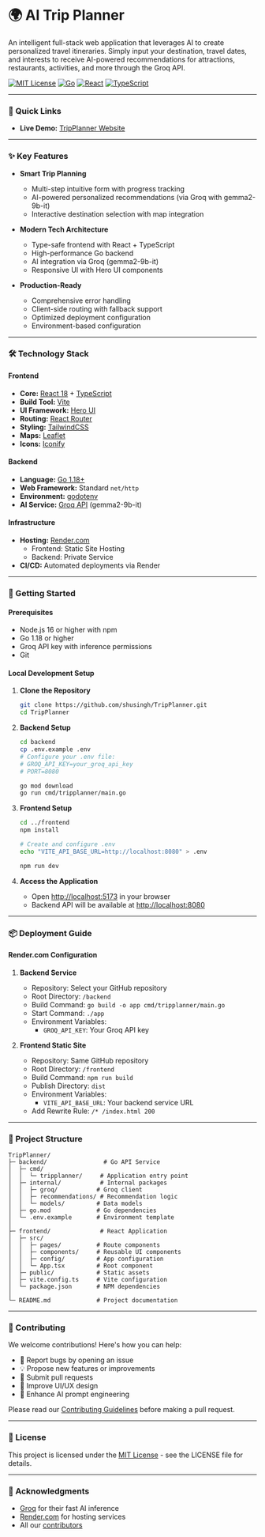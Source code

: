 # 🌍 AI Trip Planner

An intelligent full-stack web application that leverages AI to create personalized travel itineraries. Simply input your destination, travel dates, and interests to receive AI-powered recommendations for attractions, restaurants, activities, and more through the Groq API.

[![MIT License](https://img.shields.io/badge/License-MIT-green.svg)](LICENSE)
[![Go](https://img.shields.io/badge/Go-1.18+-00ADD8?logo=go)](https://golang.org/doc/install)
[![React](https://img.shields.io/badge/React-18-blue?logo=react)](https://reactjs.org/)
[![TypeScript](https://img.shields.io/badge/TypeScript-4.9+-blue?logo=typescript)](https://www.typescriptlang.org/)

---

### 🌟 Quick Links

- **Live Demo:** [TripPlanner Website](https://tripplannerwebsite.onrender.com)

---

### ✨ Key Features

- **Smart Trip Planning**

  - Multi-step intuitive form with progress tracking
  - AI-powered personalized recommendations (via Groq with gemma2-9b-it)
  - Interactive destination selection with map integration

- **Modern Tech Architecture**

  - Type-safe frontend with React + TypeScript
  - High-performance Go backend
  - AI integration via Groq (gemma2-9b-it)
  - Responsive UI with Hero UI components

- **Production-Ready**
  - Comprehensive error handling
  - Client-side routing with fallback support
  - Optimized deployment configuration
  - Environment-based configuration

---

### 🛠 Technology Stack

#### Frontend

- **Core:** [React 18](https://reactjs.org/) + [TypeScript](https://www.typescriptlang.org/)
- **Build Tool:** [Vite](https://vitejs.dev/)
- **UI Framework:** [Hero UI](https://heroicons.com/)
- **Routing:** [React Router](https://reactrouter.com/)
- **Styling:** [TailwindCSS](https://tailwindcss.com/)
- **Maps:** [Leaflet](https://leafletjs.com/)
- **Icons:** [Iconify](https://iconify.design/)

#### Backend

- **Language:** [Go 1.18+](https://golang.org/)
- **Web Framework:** Standard `net/http`
- **Environment:** [godotenv](https://github.com/joho/godotenv)
- **AI Service:** [Groq API](https://groq.com/) (gemma2-9b-it)

#### Infrastructure

- **Hosting:** [Render.com](https://render.com/)
  - Frontend: Static Site Hosting
  - Backend: Private Service
- **CI/CD:** Automated deployments via Render

---

### 🚀 Getting Started

#### Prerequisites

- Node.js 16 or higher with npm
- Go 1.18 or higher
- Groq API key with inference permissions
- Git

#### Local Development Setup

1. **Clone the Repository**

   ```bash
   git clone https://github.com/shusingh/TripPlanner.git
   cd TripPlanner
   ```

2. **Backend Setup**

   ```bash
   cd backend
   cp .env.example .env
   # Configure your .env file:
   # GROQ_API_KEY=your_groq_api_key
   # PORT=8080

   go mod download
   go run cmd/tripplanner/main.go
   ```

3. **Frontend Setup**

   ```bash
   cd ../frontend
   npm install

   # Create and configure .env
   echo "VITE_API_BASE_URL=http://localhost:8080" > .env

   npm run dev
   ```

4. **Access the Application**
   - Open [http://localhost:5173](http://localhost:5173) in your browser
   - Backend API will be available at [http://localhost:8080](http://localhost:8080)

---

### 📦 Deployment Guide

#### Render.com Configuration

1. **Backend Service**

   - Repository: Select your GitHub repository
   - Root Directory: `/backend`
   - Build Command: `go build -o app cmd/tripplanner/main.go`
   - Start Command: `./app`
   - Environment Variables:
     - `GROQ_API_KEY`: Your Groq API key

2. **Frontend Static Site**
   - Repository: Same GitHub repository
   - Root Directory: `/frontend`
   - Build Command: `npm run build`
   - Publish Directory: `dist`
   - Environment Variables:
     - `VITE_API_BASE_URL`: Your backend service URL
   - Add Rewrite Rule: `/* /index.html 200`

---

### 📁 Project Structure

```
TripPlanner/
├─ backend/                # Go API Service
│  ├─ cmd/
│  │  └─ tripplanner/     # Application entry point
│  ├─ internal/           # Internal packages
│  │  ├─ groq/           # Groq client
│  │  ├─ recommendations/ # Recommendation logic
│  │  └─ models/         # Data models
│  ├─ go.mod             # Go dependencies
│  └─ .env.example       # Environment template
│
├─ frontend/              # React Application
│  ├─ src/
│  │  ├─ pages/          # Route components
│  │  ├─ components/     # Reusable UI components
│  │  ├─ config/         # App configuration
│  │  └─ App.tsx         # Root component
│  ├─ public/            # Static assets
│  ├─ vite.config.ts     # Vite configuration
│  └─ package.json       # NPM dependencies
│
└─ README.md             # Project documentation
```

---

### 🤝 Contributing

We welcome contributions! Here's how you can help:

- 🐛 Report bugs by opening an issue
- 💡 Propose new features or improvements
- 🔧 Submit pull requests
- 🎨 Improve UI/UX design
- 🤖 Enhance AI prompt engineering

Please read our [Contributing Guidelines](CONTRIBUTING.md) before making a pull request.

---

### 📄 License

This project is licensed under the [MIT License](LICENSE) - see the LICENSE file for details.

---

### 👏 Acknowledgments

- [Groq](https://groq.com/) for their fast AI inference
- [Render.com](https://render.com/) for hosting services
- All our [contributors](https://github.com/shusingh/TripPlanner/graphs/contributors)
